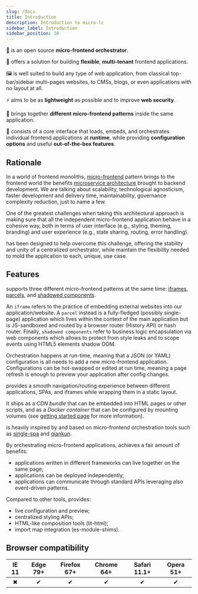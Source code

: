 ```yaml
---
slug: /docs
title: Introduction
description: Introduction to micro-lc
sidebar_label: Introduction
sidebar_position: 10
---
```


🎼 <micro-lc></micro-lc> is an open source **micro-frontend orchestrator**.

🧱 <micro-lc></micro-lc> offers a solution for building **flexible**, **multi-tenant** frontend applications.

🖼 <micro-lc></micro-lc> is well suited to build any type of web application, from classical top-bar/sidebar multi-pages
websites, to CMSs, blogs, or even applications with no layout at all.

⚡ <micro-lc></micro-lc> aims to be as **lightweight** as possible and to improve **web security**. 

🔗 <micro-lc></micro-lc> brings together **different micro-frontend patterns** inside the same application.

🏃 <micro-lc></micro-lc> consists of a core interface that loads, embeds, and orchestrates individual frontend applications
at **runtime**, while providing **configuration options** and useful **out-of-the-box features**.

## Rationale

In a world of frontend monoliths, [micro-frontend](https://micro-frontends.org/) pattern brings to the frontend world
the benefits [microservice architecture](https://en.wikipedia.org/wiki/Microservices) brought to backend development.
We are talking about scalability, technological agnosticism, faster development and delivery time, maintainability,
governance complexity reduction, just to name a few.

One of the greatest challenges when taking this architectural approach is making sure that all the independent 
micro-frontend application behave in a cohesive way, both in terms of user interface (e.g., styling, theming, branding)
and user experience (e.g., state sharing, routing, error handling).

<micro-lc></micro-lc> has been designed to help overcome this challenge, offering the stability and unity of a centralized
orchestrator, while maintain the flexibility needed to mold the application to each, unique, use case.

## Features

<micro-lc></micro-lc> supports three different micro-frontend patterns at the same time:
[iframes](guides/applications/iframes), [parcels](guides/applications/parcels), and
[shadowed components](guides/applications/compose).

An `iframe` refers to the practice of embedding external websites into our application/website. A `parcel` instead is a
fully-fledged (possibly single-page) application which lives within the context of the main application but is JS-sandboxed
and routed by a browser router (History API) or hash router. Finally, `shadowed components` refer to business logic
encapsulation via web components which allows to protect from style leaks and to scope events using HTML5 elements shadow 
DOM.

Orchestration happens at run-time, meaning that a JSON (or YAML) configuration is all <micro-lc></micro-lc> needs to add
a new micro-frontend application. Configurations can be hot-swapped or edited at run time, meaning a page refresh is
enough to preview your application after config changes.

<micro-lc></micro-lc> provides a smooth navigation/routing experience between different applications, SPAs, and iframes 
while wrapping them in a static layout.

It ships as a *CDN bundle* that can be embedded into HTML pages or other scripts, and as a *Docker container* that can be
configured by mounting volumes (see [getting started page](./getting-started) for more information).

<micro-lc></micro-lc> is heavily inspired by and based on micro-frontend orchestration tools such as 
[single-spa](https://single-spa.js.org/) and [qiankun](https://qiankun.umijs.org/).

By orchestrating micro-frontend applications, <micro-lc></micro-lc> achieves a fair amount of benefits:
* applications written in different frameworks can live together on the same page;
* applications can be deployed independently;
* applications can communicate through standard APIs leveraging also event-driven patterns.

Compared to other tools, <micro-lc></micro-lc> provides:
* live configuration and preview;
* centralized styling APIs;
* HTML-like composition tools (lit-html);
* import map integration (es-module-shims).

## Browser compatibility

| IE 11 | Edge 79+ | Firefox 67+ | Chrome 64+ | Safari 11.1+ | Opera 51+ |
|:-----:|:--------:|:-----------:|:----------:|:------------:|:---------:|
|   ✖   |    ✔     |      ✔      |     ✔      |      ✔       |     ✔     |

